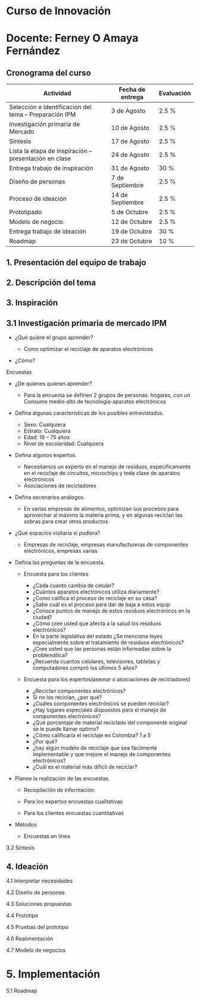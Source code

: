 # Curso de Innovación
# Docente: Ferney O Amaya Fernández

## Cronograma del curso

|Actividad|Fecha de entrega|Evaluación|
|---|---|---|
|Selección e identificación del tema – Preparación IPM|3 de Agosto|2.5 %|
|Investigación primaria de Mercado	|10 de Agosto	|2.5 %|
|Síntesis	|17 de Agosto	|2.5 %|
|Lista la etapa de inspiración – presentación en clase	|24 de Agosto	|2.5 %|
|Entrega trabajo de inspiración	|31 de Agosto	|30 %|
|Diseño de personas	|7 de Septiembre | 2.5 %|
|Proceso de ideación	|14 de Septiembre |2.5 %|
|Prototipado	|5 de Octubre	| 2.5 %|
|Modelo de negocio	|12 de Octubre	|2.5 %|
|Entrega trabajo de ideación	|19 de Octubre	|30 %|
|Roadmap	|23 de Octubre	|10 %|

## 1. Presentación del equipo de trabajo


## 2. Descripción del tema

## 3. Inspiración

3.1	Investigación primaria de mercado
IPM
-------------------------------
* ¿Qué quiere el grupo aprender? 

  * Como optimizar el reciclaje de aparatos electrónicos 

* ¿Cómo? 

Encuestas 

* ¿De quienes quieren aprender? 

  * Para la encuesta se definen 2 grupos de personas: hogares, con un Consumo medio-alto de tecnología-aparatos electrónicos 

* Defina algunas características de los posibles entrevistados. 

  * Sexo: Cualquiera 
  * Estrato: Cualquiera 
  * Edad: 18 – 75 años 
  * Nivel de escolaridad: Cualquiera 

* Defina algunos expertos. 

  * Necesitamos un experto en el manejo de residuos, específicamente en el reciclaje de circuitos, microchips y toda clase de aparatos electrónicos 
  * Asociaciones de recicladores 

* Defina escenarios análogos. 

  * En varias empresas de alimentos, optimizan sus procesos para aprovechar al máximo la materia prima, y en algunas reciclan las sobras para crear otros productos 

* ¿Qué espacios visitaría si pudiera? 

  * Empresas de reciclaje, empresas manufactureras de componentes electrónicos, empresas varias 

* Defina las preguntas de la encuesta. 

  * Encuesta para los clientes 

    * ¿Cada cuanto cambia de celular? 
    * ¿Cuántos aparatos electrónicos utiliza diariamente?
    * ¿Como califica el proceso de reciclaje en su casa?
    * ¿Sabe cuál es el proceso para dar de baja a estos equip
    * ¿Conoce puntos de manejo de estos residuos electrónicos en la ciudad?
    * ¿Cómo cree usted que afecta a la salud los residuos electrónicos?
    * En la parte legislativa del estado ¿Se menciona leyes especialmente sobre el tratamiento de residuos electrónicos?
    * ¿Cree usted que las personas están informadas sobre la problemática?
    * ¿Recuerda cuantos celulares, televisores, tabletas y computadores compró los últimos 5 años? 

  * Encuesta para los expertos(asemar o asociaciones de recicladores) 

    * ¿Reciclan componentes electrónicos?
    * Si no los reciclan, ¿por qué?
    * ¿Cuáles componentes electrónicos se pueden reciclar?
    * ¿Hay lugares especiales dispuestos para el manejo de componentes electrónicos?
    * ¿Qué porcentaje de material reciclado del componente original se le puede llamar optimo?
    * ¿Cómo calificaría el reciclaje en Colombia? 1 a 5
    * ¿Por qué?
    * ¿hay algún modelo de reciclaje que sea fácilmente implementable y que mejore el manejo de componentes electrónicos?
    * ¿Cuál es el material más difícil de reciclar? 

* Planee la realización de las encuestas. 

  * Recopilación de información: 

  * Para los expertos encuestas cualitativas 
  * Para los clientes encuestas cuantitativas 

* Métodos 

  * Encuestas en línea 

3.2	Síntesis

## 4. Ideación
4.1	Interpretar necesidades

4.2	Diseño de personas

4.3	Soluciones propuestas

4.4	Prototipo

4.5	Pruebas del prototipo

4.6	Realimentación

4.7	Modelo de negocios

# 5. Implementación

5.1	Roadmap
